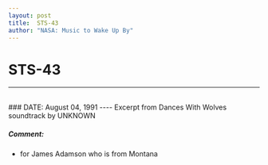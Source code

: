 ```yaml
---
layout: post
title:  STS-43
author: "NASA: Music to Wake Up By"
---
```


# STS-43
----
<br/>
### DATE: August 04, 1991
----
Excerpt from Dances With Wolves soundtrack by UNKNOWN

##### Comment:
* for James Adamson who is from Montana
